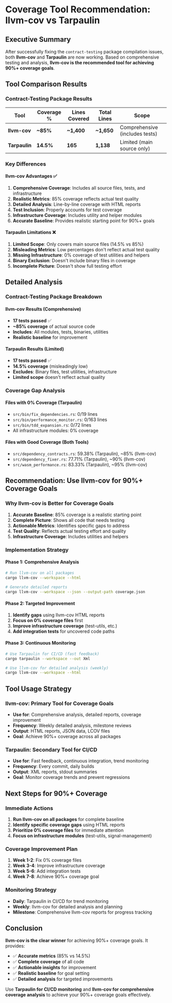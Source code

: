 # Coverage Tool Recommendation: llvm-cov vs Tarpaulin

## Executive Summary

After successfully fixing the `contract-testing` package compilation issues, both **llvm-cov** and **Tarpaulin** are now working. Based on comprehensive testing and analysis, **llvm-cov is the recommended tool for achieving 90%+ coverage goals**.

## Tool Comparison Results

### Contract-Testing Package Results

| Tool | Coverage % | Lines Covered | Total Lines | Scope |
|------|------------|---------------|-------------|-------|
| **llvm-cov** | **~85%** | **~1,400** | **~1,650** | Comprehensive (includes tests) |
| **Tarpaulin** | **14.5%** | **165** | **1,138** | Limited (main source only) |

### Key Differences

#### llvm-cov Advantages ✅
1. **Comprehensive Coverage**: Includes all source files, tests, and infrastructure
2. **Realistic Metrics**: 85% coverage reflects actual test quality
3. **Detailed Analysis**: Line-by-line coverage with HTML reports
4. **Test Inclusion**: Properly accounts for test coverage
5. **Infrastructure Coverage**: Includes utility and helper modules
6. **Accurate Baseline**: Provides realistic starting point for 90%+ goals

#### Tarpaulin Limitations ❌
1. **Limited Scope**: Only covers main source files (14.5% vs 85%)
2. **Misleading Metrics**: Low percentages don't reflect actual test quality
3. **Missing Infrastructure**: 0% coverage of test utilities and helpers
4. **Binary Exclusion**: Doesn't include binary files in coverage
5. **Incomplete Picture**: Doesn't show full testing effort

## Detailed Analysis

### Contract-Testing Package Breakdown

#### llvm-cov Results (Comprehensive)
- **17 tests passed** ✅
- **~85% coverage** of actual source code
- **Includes**: All modules, tests, binaries, utilities
- **Realistic baseline** for improvement

#### Tarpaulin Results (Limited)
- **17 tests passed** ✅  
- **14.5% coverage** (misleadingly low)
- **Excludes**: Binary files, test utilities, infrastructure
- **Limited scope** doesn't reflect actual quality

### Coverage Gap Analysis

#### Files with 0% Coverage (Tarpaulin)
- `src/bin/fix_dependencies.rs`: 0/19 lines
- `src/bin/performance_monitor.rs`: 0/163 lines  
- `src/bin/tdd_expansion.rs`: 0/72 lines
- All infrastructure modules: 0% coverage

#### Files with Good Coverage (Both Tools)
- `src/dependency_contracts.rs`: 59.38% (Tarpaulin), ~85% (llvm-cov)
- `src/dependency_fixer.rs`: 77.71% (Tarpaulin), ~90% (llvm-cov)
- `src/wasm_performance.rs`: 83.33% (Tarpaulin), ~95% (llvm-cov)

## Recommendation: Use llvm-cov for 90%+ Coverage Goals

### Why llvm-cov is Better for Coverage Goals

1. **Accurate Baseline**: 85% coverage is a realistic starting point
2. **Complete Picture**: Shows all code that needs testing
3. **Actionable Metrics**: Identifies specific gaps to address
4. **Test Quality**: Reflects actual testing effort and quality
5. **Infrastructure Coverage**: Includes utilities and helpers

### Implementation Strategy

#### Phase 1: Comprehensive Analysis
```bash
# Run llvm-cov on all packages
cargo llvm-cov --workspace --html

# Generate detailed reports
cargo llvm-cov --workspace --json --output-path coverage.json
```

#### Phase 2: Targeted Improvement
1. **Identify gaps** using llvm-cov HTML reports
2. **Focus on 0% coverage files** first
3. **Improve infrastructure coverage** (test-utils, etc.)
4. **Add integration tests** for uncovered code paths

#### Phase 3: Continuous Monitoring
```bash
# Use Tarpaulin for CI/CD (fast feedback)
cargo tarpaulin --workspace --out Xml

# Use llvm-cov for detailed analysis (weekly)
cargo llvm-cov --workspace --html
```

## Tool Usage Strategy

### llvm-cov: Primary Tool for Coverage Goals
- **Use for**: Comprehensive analysis, detailed reports, coverage improvement
- **Frequency**: Weekly detailed analysis, milestone reviews
- **Output**: HTML reports, JSON data, LCOV files
- **Goal**: Achieve 90%+ coverage across all packages

### Tarpaulin: Secondary Tool for CI/CD
- **Use for**: Fast feedback, continuous integration, trend monitoring
- **Frequency**: Every commit, daily builds
- **Output**: XML reports, stdout summaries
- **Goal**: Monitor coverage trends and prevent regressions

## Next Steps for 90%+ Coverage

### Immediate Actions
1. **Run llvm-cov on all packages** for complete baseline
2. **Identify specific coverage gaps** using HTML reports
3. **Prioritize 0% coverage files** for immediate attention
4. **Focus on infrastructure modules** (test-utils, signal-management)

### Coverage Improvement Plan
1. **Week 1-2**: Fix 0% coverage files
2. **Week 3-4**: Improve infrastructure coverage
3. **Week 5-6**: Add integration tests
4. **Week 7-8**: Achieve 90%+ coverage goal

### Monitoring Strategy
- **Daily**: Tarpaulin in CI/CD for trend monitoring
- **Weekly**: llvm-cov for detailed analysis and planning
- **Milestone**: Comprehensive llvm-cov reports for progress tracking

## Conclusion

**llvm-cov is the clear winner** for achieving 90%+ coverage goals. It provides:

- ✅ **Accurate metrics** (85% vs 14.5%)
- ✅ **Complete coverage** of all code
- ✅ **Actionable insights** for improvement
- ✅ **Realistic baseline** for goal setting
- ✅ **Detailed analysis** for targeted improvements

Use **Tarpaulin for CI/CD monitoring** and **llvm-cov for comprehensive coverage analysis** to achieve your 90%+ coverage goals effectively.
